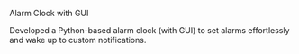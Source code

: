 Alarm Clock with GUI

Developed a Python-based alarm clock (with GUI) to set alarms effortlessly and wake up to custom notifications.
